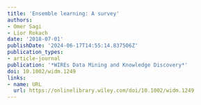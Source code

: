 ```yaml
---
title: 'Ensemble learning: A survey'
authors:
- Omer Sagi
- Lior Rokach
date: '2018-07-01'
publishDate: '2024-06-17T14:55:14.837506Z'
publication_types:
- article-journal
publication: '*WIREs Data Mining and Knowledge Discovery*'
doi: 10.1002/widm.1249
links:
- name: URL
  url: https://onlinelibrary.wiley.com/doi/10.1002/widm.1249
---
```

